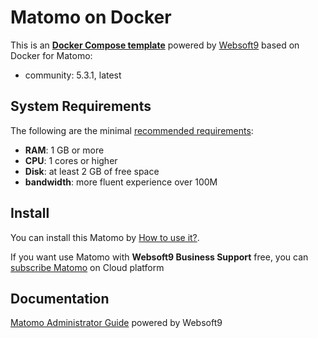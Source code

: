 # Matomo on Docker  

This is an **[Docker Compose template](https://github.com/Websoft9/docker-library)** powered by [Websoft9](https://www.websoft9.com) based on Docker for Matomo:


 - community:  5.3.1, latest


## System Requirements

The following are the minimal [recommended requirements](https://matomo.org/faq/on-premise/installing-matomo/):

* **RAM**: 1 GB or more
* **CPU**: 1 cores or higher
* **Disk**: at least 2 GB of free space
* **bandwidth**: more fluent experience over 100M  

## Install

You can install this Matomo by [How to use it?](https://github.com/Websoft9/docker-library#how-to-use-it).   

If you want use Matomo with **Websoft9 Business Support** free, you can [subscribe Matomo](https://www.websoft9.com/apps) on Cloud platform

## Documentation

[Matomo Administrator Guide](https://support.websoft9.com/docs/matomo) powered by Websoft9